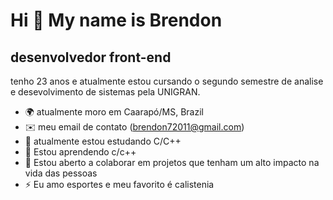 Hi 👋 My name is Brendon
==========================

desenvolvedor front-end
-----------------------------

tenho 23 anos e atualmente estou cursando o segundo semestre de analise e desevolvimento de sistemas pela UNIGRAN.


* 🌍  atualmente moro em Caarapó/MS, Brazil
* ✉️  meu email de contato (brendon72011@gmail.com)
* 🚀  atualmente estou estudando C/C++
* 🧠  Estou aprendendo c/c++
* 🤝  Estou aberto a colaborar em projetos que tenham um alto impacto na vida das pessoas
* ⚡  Eu amo esportes e meu favorito é calistenia
